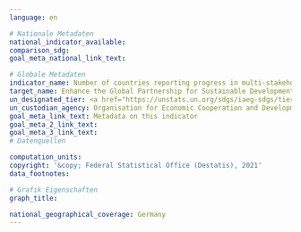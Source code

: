 ```yaml
---
language: en    

# Nationale Metadaten    
national_indicator_available:     
comparison_sdg:     
goal_meta_national_link_text:   

# Globale Metadaten    
indicator_name: Number of countries reporting progress in multi-stakeholder development effectiveness monitoring frameworks that support the achievement of the sustainable development goals    
target_name: Enhance the Global Partnership for Sustainable Development, complemented by multi-stakeholder partnerships that mobilize and share knowledge, expertise, technology and financial resources, to support the achievement of the Sustainable Development Goals in all countries, in particular developing countries    
un_designated_tier: <a href="https://unstats.un.org/sdgs/iaeg-sdgs/tier-classification/" title="Click here for more information on the UN tier classification."  target="_blank">Tier II</a>    
un_custodian_agency: Organisation for Economic Cooperation and Development (OECD)<br>United Nations Development Programme (UNDP)    
goal_meta_link_text: Metadata on this indicator    
goal_meta_2_link_text:     
goal_meta_3_link_text:         
# Datenquellen

computation_units:     
copyright: '&copy; Federal Statistical Office (Destatis), 2021'    
data_footnotes:

# Grafik Eigenschaften    
graph_title:    

national_geographical_coverage: Germany    
---
```


<span></span>
